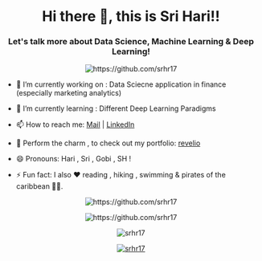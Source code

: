 <h1 align="center">Hi there 👋, this is Sri Hari!!</h1>
<h3 align="center">Let's talk more about Data Science, Machine Learning & Deep Learning! </h3>
<!--
**srhr17/srhr17** is a ✨ _special_ ✨ repository because its `README.md` (this file) appears on your GitHub profile.

<!--Here are some ideas to get you started:-->

<p align="center"> <img src="https://komarev.com/ghpvc/?username=srhr17" alt="https://github.com/srhr17" /> </p>

- 🔭 I’m currently working on : Data Sciecne application in finance (especially marketing analytics)

- 🌱 I’m currently learning : Different Deep Learning Paradigms
<!--- 👯 I’m looking to collaborate on ...

<!-- 🤔 I’m looking for help with:-->

<!-- 💬 Ask me about : <p align="left">
</p>-->

- 📫 How to reach me: [Mail](srhr1999@gmail.com) | [LinkedIn](https://www.linkedin.com/in/srihari17/)

- 🧙 Perform the charm , to check out my portfolio: [revelio](http://srihari.is-a.dev/) 

- 😄 Pronouns: Hari , Sri , Gobi , SH !

- ⚡ Fun fact: I also ❤️ reading , hiking , swimming & pirates of the caribbean 🏴‍☠️.

</p><p align="center"> <img src="https://github-readme-stats.vercel.app/api?username=srhr17&show_icons=true" alt="https://github.com/srhr17" /> </p>

<p align="center"> <img src="https://github-readme-stats.vercel.app/api/top-langs/?username=srhr17&theme=tokyonight" alt="https://github.com/srhr17"/> </p>

<p  align="center"><img align="center" src="https://github-readme-streak-stats.herokuapp.com/?user=srhr17&theme=dark" alt="srhr17" /></p>

<p align="center"> <a href="https://github.com/ryo-ma/github-profile-trophy"><img src="https://github-profile-trophy.vercel.app/?username=srhr17" alt="srhr17" /></a> </p>

